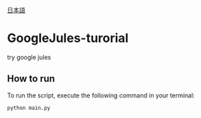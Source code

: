[日本語](README_ja.md)

# GoogleJules-turorial
try google jules

## How to run

To run the script, execute the following command in your terminal:

```bash
python main.py
```
